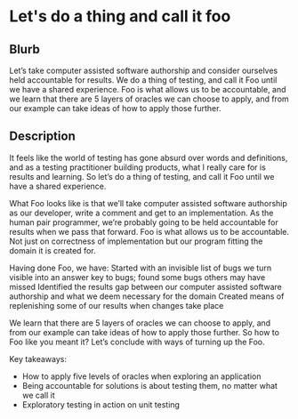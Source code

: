 # Let's do a thing and call it foo

## Blurb

Let’s take computer assisted software authorship and consider ourselves held accountable for results. We do a thing of testing, and call it Foo until we have a shared experience. 
Foo is what allows us to be accountable, and we learn that there are 5 layers of oracles we can choose to apply, and from our example can take ideas of how to apply those further. 

## Description

It feels like the world of testing has gone absurd over words and definitions, and as a testing practitioner building products, what I really care for is results and learning. So let’s do a thing of testing, and call it Foo until we have a shared experience. 

What Foo looks like is that we’ll take computer assisted software authorship as our developer, write a comment and get to an implementation. As the human pair programmer, we’re probably going to be held accountable for results when we pass that forward. Foo is what allows us to be accountable. Not just on correctness of implementation but our program fitting the domain it is created for. 

Having done Foo, we have:
Started with an invisible list of bugs we turn visible into an answer key to bugs; found some bugs others may have missed
Identified the results gap between our computer assisted software authorship and what we deem necessary for the domain
Created means of replenishing some of our results when changes take place

We learn that there are 5 layers of oracles we can choose to apply, and from our example can take ideas of how to apply those further. So how to Foo like you meant it? Let’s conclude with ways of turning up the Foo. 

Key takeaways:
* How to apply five levels of oracles when exploring an application
* Being accountable for solutions is about testing them, no matter what we call it
* Exploratory testing in action on unit testing



